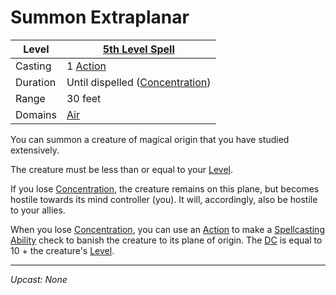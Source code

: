 # Summon Extraplanar

| Level    | [5th Level Spell](5th%20Level%20Spells.md)                                |
| -------- | ------------------------------------------------------------------------- |
| Casting  | 1 [Action](../../../../Game%20Procedures/Core%20Procedures/Action.md)                       |
| Duration | Until dispelled ([Concentration](../../Concentration.md)) |
| Range    | 30 feet                                                                   |
| Domains  | [Air](../../Spell%20Domains/Air.md)                                    |

You can summon a creature of magical origin that you have studied extensively.

The creature must be less than or equal to your [Level](../../../../Player%20Characters/Derived%20Statistics/Level.md).

If you lose [Concentration](../../Concentration.md), the creature remains on this plane, but becomes hostile towards its mind controller (you). It will, accordingly, also be hostile to your allies.

When you lose [Concentration](../../Concentration.md), you can use an [Action](../../../../Game%20Procedures/Core%20Procedures/Action.md) to make a [Spellcasting Ability](../../../Spellcasting/Spellcasting%20Ability.md) check to banish the creature to its plane of origin. The [DC](../../../../Game%20Procedures/Core%20Procedures/DC.md) is equal to 10 + the creature's [Level](../../../../Player%20Characters/Derived%20Statistics/Level.md).

---
*Upcast: None*
